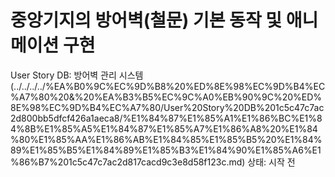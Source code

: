 # 중앙기지의 방어벽(철문) 기본 동작 및 애니메이션 구현

User Story DB: 방어벽 관리 시스템 (../../../../%EA%B0%9C%EC%9D%B8%20%ED%8E%98%EC%9D%B4%EC%A7%80%20&%20%EA%B3%B5%EC%9C%A0%EB%90%9C%20%ED%8E%98%EC%9D%B4%EC%A7%80/User%20Story%20DB%201c5c47c7ac2d800bb5dfcf426a1aeca8/%E1%84%87%E1%85%A1%E1%86%BC%E1%84%8B%E1%85%A5%E1%84%87%E1%85%A7%E1%86%A8%20%E1%84%80%E1%85%AA%E1%86%AB%E1%84%85%E1%85%B5%20%E1%84%89%E1%85%B5%E1%84%89%E1%85%B3%E1%84%90%E1%85%A6%E1%86%B7%201c5c47c7ac2d817cacd9c3e8d58f123c.md)
상태: 시작 전